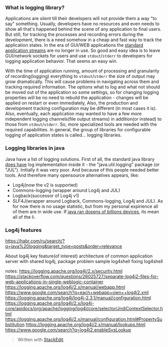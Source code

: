 ### What is logging library?

Applications are silent till their developers will not provide them a way "to say" something. Usually, developers have no resources and even needs to show all that's happened behind the scene of any application to final users. But still, for tracking the processes and recording errors during the development, there is a need somehow in a cheap and fast way to track the application states. In the era of GUI/WEB applications the [standard application streams](https://en.wikipedia.org/wiki/Standard_streams) are no longer in use. So good and easy idea is to leave GUI/network sockets for users and use `stdout`/`stderr` to developers for logging application behavior. That seems an easy win.

With the time of application running, amount of processing and granularity of recording(logging) everything to `stdout`/`stderr`  the size of output may grow dramatically. This will cause problems in navigating across them and tracking required information. The options what to log and what not should be moved out of the application so some settings, so for changing logging properties will be no need to rebuild the application - changes will be applied on restart or even immediately, Also, the production and development tracking configuration may be different (in most cases it is). Also, eventually, each application may wanted to have a few more independent logging channels(file output streams) in addition(or instead) to those from `stdout`/`stderr`.
So, more specialized tools are needed with the required capabilities. In general, the group of libraries for configurable logging of application states is called... logging libraries. 

### Logging libraries in java
Java have a list of logging solutions. 
First of all, the standard java library [does have](https://docs.oracle.com/javase/10/core/java-logging-overview.htm) log implementation inside it - the "java.util.logging" package (or "JUL"). Initially it was very poor. And because of this people needed better tools. And therefore many opensource alternatives appears, like:
 - Log4j(now the v2 is supported)
 - Commons-logging (wrapper around Log4j and JUL)
 - Logback(successor of Log4j v1)
 - SLF4J(wrapper around Logback, Commons-logging, Log4j and JUL).
As for now there is no usage statistic, but from my personal expirience all of them are in wide use. If [java ran dosens of billions devices](https://www.oracle.com/java/moved-by-java/timeline/), its mean all of the li.

### Log4j features


 https://habr.com/ru/search/?q=java%20logging&target_type=posts&order=relevance


About log4j
key feature(of interest)
architecture of common application server with shared log4j, package problem
sample
log4shell
fixing log4shell


notes:
https://logging.apache.org/log4j/2.x/security.html
https://stackoverflow.com/questions/26025727/separate-log4j2-files-for-web-applications-in-single-weblogic-container
https://logging.apache.org/log4j/2.x/manual/webapp.html
https://www.google.com/search?q=each+webapp+own++log4j2.xml
https://logging.apache.org/log4j/log4j-2.3.1/manual/configuration.html
https://logging.apache.org/log4j/2.x/log4j-core/apidocs/org/apache/logging/log4j/core/selector/JndiContextSelector.html
https://logging.apache.org/log4j/2.x/manual/configuration.html#PropertySubstitution
https://logging.apache.org/log4j/2.x/manual/lookups.html
https://www.google.com/search?q=log4j2.enableSysLookup








> Written with [StackEdit](https://stackedit.io/).
<!--stackedit_data:
eyJoaXN0b3J5IjpbLTc3MTg5OTE2NCwxOTM0Mjg4OTAsLTIwND
E5NDQzMSwxMDIwODk4Nzg1LDEwNjk4Mzc3NCwxMzM3Mzk1MDk2
LDExNjk2NzAzNTIsLTg4MDAyNzA5NywxNjc5MjI1OTA3LC0xMD
k3OTI4ODg4LDYyNDkwNDczNV19
-->